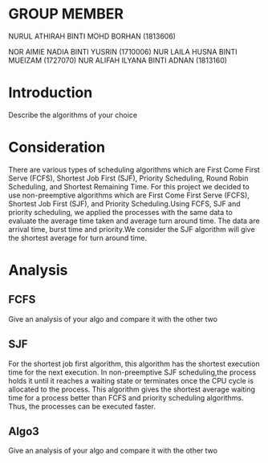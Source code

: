 # GROUP MEMBER 
NURUL ATHIRAH BINTI MOHD BORHAN (1813606)


NOR AIMIE NADIA BINTI YUSRIN (1710006)
NUR LAILA HUSNA BINTI MUEIZAM (1727070)
NUR ALIFAH ILYANA BINTI ADNAN (1813160)
# Introduction

Describe the algorithms of your choice

# Consideration
There are various types of scheduling algorithms which are First Come First Serve (FCFS), Shortest Job First (SJF), Priority Scheduling, Round Robin Scheduling, and Shortest Remaining Time. For this project we decided to use non-preemptive algorithms which are  First Come First Serve (FCFS), Shortest Job First (SJF), and Priority Scheduling.Using FCFS, SJF and priority scheduling, we applied the processes with the same data to evaluate the average time taken and average turn around time. The data are arrival time, burst time and priority.We consider the SJF algorithm will give the shortest average for turn around time.  

# Analysis 

## FCFS

Give an analysis of your algo and compare it with the other two

## SJF
For the shortest job first algorithm, this algorithm has the shortest execution time for the next execution. In non-preemptive SJF scheduling,the process holds it until it reaches a waiting state or terminates once the CPU cycle is allocated to the process. This algorithm gives the shortest average waiting time for a process better than FCFS and priority scheduling algorithms. Thus, the processes can be executed faster.
## Algo3

Give an analysis of your algo and compare it with the other two

